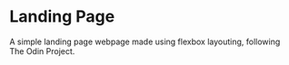 # Landing Page

A simple landing page webpage made using flexbox layouting, following The Odin Project.